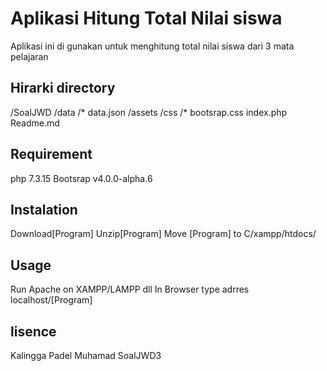 # Aplikasi Hitung Total Nilai siswa 

Aplikasi ini di gunakan untuk menghitung total nilai siswa dari 3 mata pelajaran

## Hirarki directory

/SoalJWD
	/data
		/* data.json
	/assets
		/css
			/* bootsrap.css
	index.php
	Readme.md

## Requirement 

php 7.3.15
Bootsrap v4.0.0-alpha.6

## Instalation

Download[Program]
Unzip[Program]
Move [Program] to C/xampp/htdocs/

## Usage 

Run Apache on XAMPP/LAMPP dll
In Browser type adrres localhost/[Program]

## lisence 

Kalingga Padel Muhamad SoalJWD3

